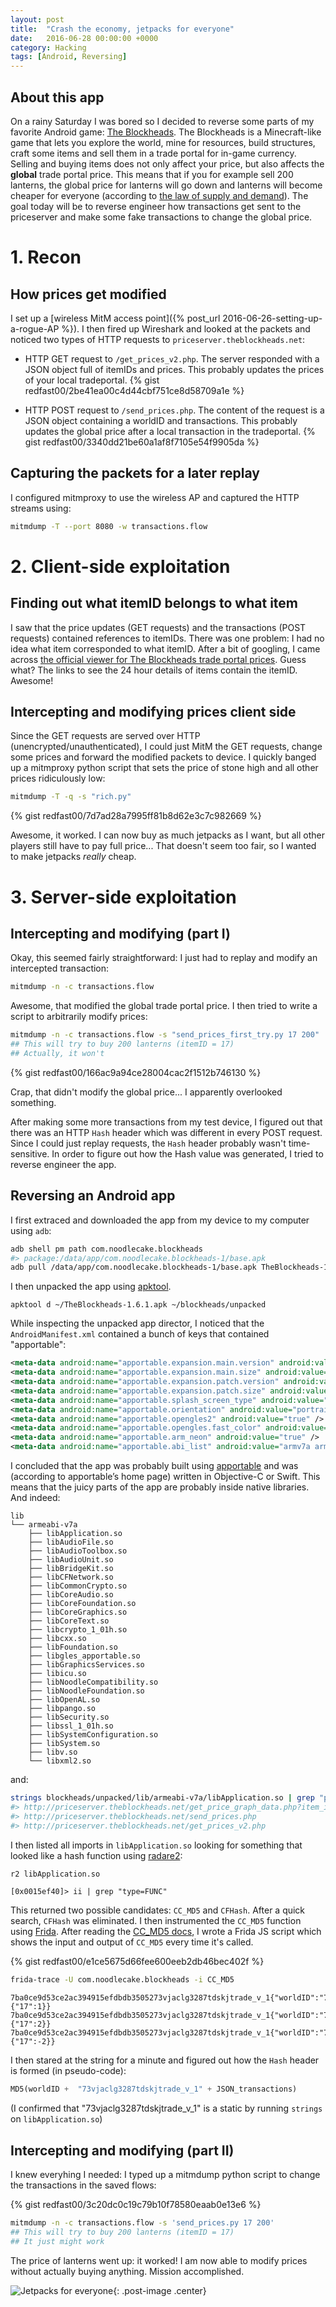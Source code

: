 ```yaml
---
layout: post
title:  "Crash the economy, jetpacks for everyone"
date:   2016-06-28 00:00:00 +0000
category: Hacking
tags: [Android, Reversing]
---
```

## About this app
On a rainy Saturday I was bored so I decided to reverse some parts of my favorite Android game: [The Blockheads](https://play.google.com/store/apps/details?id=com.noodlecake.blockheads).
The Blockheads is a Minecraft-like game that lets you explore the world, mine for resources, build structures, craft some items and sell them in a trade portal for in-game currency.
Selling and buying items does not only affect your price, but also affects the **global** trade portal price. 
This means that if you for example sell 200 lanterns, the global price for lanterns will go down and lanterns will become cheaper for everyone (according to 
[the law of supply and demand](https://en.wikipedia.org/wiki/Supply_and_demand)).
The goal today will be to reverse engineer how transactions get sent to the priceserver and make some fake transactions to change the global price.

# 1. Recon

## How prices get modified
I set up a [wireless MitM access point]({% post_url 2016-06-26-setting-up-a-rogue-AP %}). 
I then fired up Wireshark and looked at the packets and noticed two types of HTTP requests to `priceserver.theblockheads.net`:

+ HTTP GET request to `/get_prices_v2.php`. The server responded with a JSON object full of itemIDs and prices.
  This probably updates the prices of your local tradeportal.
{% gist redfast00/2be41ea00c4d44cbf751ce8d58709a1e %}

+ HTTP POST request to `/send_prices.php`. The content of the request is a JSON object containing a worldID and transactions.
  This probably updates the global price after a local transaction in the tradeportal.
{% gist redfast00/3340dd21be60a1af8f7105e54f9905da %}

## Capturing the packets for a later replay
I configured mitmproxy to use the wireless AP and captured the HTTP streams using:

```bash
mitmdump -T --port 8080 -w transactions.flow
```

# 2. Client-side exploitation

## Finding out what itemID belongs to what item
I saw that the price updates (GET requests) and the transactions (POST requests) contained references to itemIDs.
There was one problem: I had no idea what item corresponded to what itemID. After a bit of googling, I came across
[the official viewer for The Blockheads trade portal prices](http://blockmarket.theblockheads.net/). Guess what? The links to see the 24 hour details of items contain the itemID. Awesome!

## Intercepting and modifying prices client side
Since the GET requests are served over HTTP (unencrypted/unauthenticated), I could just MitM the GET requests,
change some prices and forward the modified packets to device. I quickly banged up a mitmproxy python script that sets the price of stone 
high and all other prices ridiculously low:

```bash
mitmdump -T -q -s "rich.py"
```

{% gist redfast00/7d7ad28a7995ff81b8d62e3c7c982669 %}

Awesome, it worked. I can now buy as much jetpacks as I want, but all other players still have to pay full price... 
That doesn't seem too fair, so I wanted to make jetpacks *really* cheap.

# 3. Server-side exploitation

## Intercepting and modifying (part I)
Okay, this seemed fairly straightforward: I just had to replay and modify an intercepted transaction:

```bash
mitmdump -n -c transactions.flow
```

Awesome, that modified the global trade portal price. I then tried to write a script to arbitrarily modify prices:

```bash
mitmdump -n -c transactions.flow -s "send_prices_first_try.py 17 200"
## This will try to buy 200 lanterns (itemID = 17)
## Actually, it won't
```

{% gist redfast00/166ac9a94ce28004cac2f1512b746130 %}

Crap, that didn't modify the global price... I apparently overlooked something.

After making some more transactions from my test device, I figured out that there was an HTTP `Hash` 
header which was different in every POST request. Since I could just replay requests, the `Hash` header probably wasn't time-sensitive.
In order to figure out how the Hash value was generated, I tried to reverse engineer the app.

## Reversing an Android app
I first extraced and downloaded the app from my device to my computer using `adb`:

```bash
adb shell pm path com.noodlecake.blockheads
#> package:/data/app/com.noodlecake.blockheads-1/base.apk
adb pull /data/app/com.noodlecake.blockheads-1/base.apk TheBlockheads-1.6.1.apk
```
I then unpacked the app using [apktool](http://ibotpeaches.github.io/Apktool/).

```
apktool d ~/TheBlockheads-1.6.1.apk ~/blockheads/unpacked
```

While inspecting the unpacked app director, I noticed that the `AndroidManifest.xml` 
contained a bunch of keys that contained "apportable":

```xml
<meta-data android:name="apportable.expansion.main.version" android:value="1452614214" />
<meta-data android:name="apportable.expansion.main.size" android:value="63343672" />
<meta-data android:name="apportable.expansion.patch.version" android:value="0" />
<meta-data android:name="apportable.expansion.patch.size" android:value="0" />
<meta-data android:name="apportable.splash_screen_type" android:value="letterbox" />
<meta-data android:name="apportable.orientation" android:value="portrait" />
<meta-data android:name="apportable.opengles2" android:value="true" />
<meta-data android:name="apportable.opengles.fast_color" android:value="true" />
<meta-data android:name="apportable.arm_neon" android:value="true" />
<meta-data android:name="apportable.abi_list" android:value="armv7a armv7a-neon" />
```

I concluded that the app was probably built using [apportable](http://www.apportable.com/) and was 
(according to apportable’s home page) written in Objective-C or Swift.
This means that the juicy parts of the app are probably inside native libraries. And indeed:

```
lib
└── armeabi-v7a
    ├── libApplication.so
    ├── libAudioFile.so
    ├── libAudioToolbox.so
    ├── libAudioUnit.so
    ├── libBridgeKit.so
    ├── libCFNetwork.so
    ├── libCommonCrypto.so
    ├── libCoreAudio.so
    ├── libCoreFoundation.so
    ├── libCoreGraphics.so
    ├── libCoreText.so
    ├── libcrypto_1_01h.so
    ├── libcxx.so
    ├── libFoundation.so
    ├── libgles_apportable.so
    ├── libGraphicsServices.so
    ├── libicu.so
    ├── libNoodleCompatibility.so
    ├── libNoodleFoundation.so
    ├── libOpenAL.so
    ├── libpango.so
    ├── libSecurity.so
    ├── libssl_1_01h.so
    ├── libSystemConfiguration.so
    ├── libSystem.so
    ├── libv.so
    └── libxml2.so
```

and:

```bash
strings blockheads/unpacked/lib/armeabi-v7a/libApplication.so | grep "priceserver"
#> http://priceserver.theblockheads.net/get_price_graph_data.php?item_id=%d
#> http://priceserver.theblockheads.net/send_prices.php
#> http://priceserver.theblockheads.net/get_prices_v2.php
```

I then listed all imports in `libApplication.so` looking for something that looked like a hash function using [radare2](http://radare.org/r/):

```bash
r2 libApplication.so
```

```
[0x0015ef40]> ii | grep "type=FUNC"
```

This returned two possible candidates: `CC_MD5` and `CFHash`. After a quick search, `CFHash` was eliminated.
I then instrumented the `CC_MD5` function using [Frida](http://frida.re). After reading the [CC_MD5 docs](https://developer.apple.com/library/ios/documentation/System/Conceptual/ManPages_iPhoneOS/man3/CC_MD5.3cc.html), I wrote a Frida JS script which shows the input and output of `CC_MD5` every time it's called.

{% gist redfast00/e1ce5675d66fee600eeb2db46bec402f %}

```bash
frida-trace -U com.noodlecake.blockheads -i CC_MD5
```

```
7ba0ce9d53ce2ac394915efdbdb3505273vjaclg3287tdskjtrade_v_1{"worldID":"7ba0ce9d53ce2ac394915efdbdb35052","transactions":{"17":1}}
7ba0ce9d53ce2ac394915efdbdb3505273vjaclg3287tdskjtrade_v_1{"worldID":"7ba0ce9d53ce2ac394915efdbdb35052","transactions":{"17":2}}
7ba0ce9d53ce2ac394915efdbdb3505273vjaclg3287tdskjtrade_v_1{"worldID":"7ba0ce9d53ce2ac394915efdbdb35052","transactions":{"17":-2}}
```

I then stared at the string for a minute and figured out how the `Hash` header is formed (in pseudo-code):

```python
MD5(worldID +  "73vjaclg3287tdskjtrade_v_1" + JSON_transactions)
```

(I confirmed that "73vjaclg3287tdskjtrade_v_1" is a static by running `strings` on `libApplication.so`)

## Intercepting and modifying (part II)
I knew everyhing I needed: I typed up a mitmdump python script to change the transactions in the saved flows:

{% gist redfast00/3c20dc0c19c79b10f78580eaab0e13e6 %}

```bash
mitmdump -n -c transactions.flow -s 'send_prices.py 17 200'
## This will try to buy 200 lanterns (itemID = 17)
## It just might work
```

The price of lanterns went up: it worked! I am now able to modify prices without actually buying anything. Mission accomplished.

![Jetpacks for everyone](/assets/oprah_giving.min.jpg){: .post-image .center}